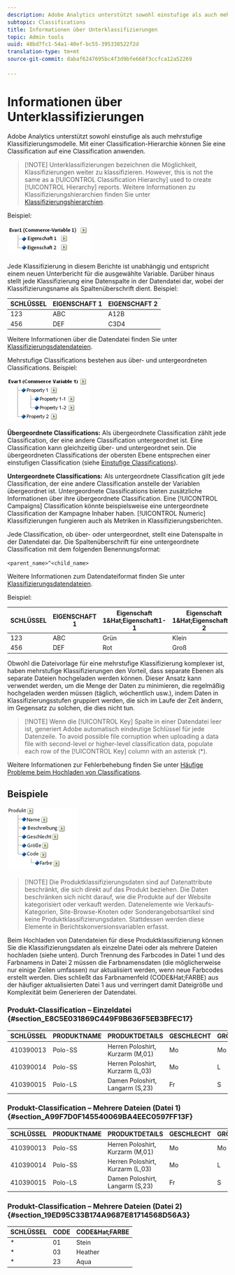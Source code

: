 ```yaml
---
description: Adobe Analytics unterstützt sowohl einstufige als auch mehrstufige Klassifizierungsmodelle. Mit einer Classification-Hierarchie können Sie eine Classification auf eine Classification anwenden.
subtopic: Classifications
title: Informationen über Unterklassifizierungen
topic: Admin tools
uuid: 48bd7fc1-54a1-40ef-bc55-395338522f2d
translation-type: tm+mt
source-git-commit: dabaf6247695bc4f3d9bfe668f3ccfca12a52269

---
```



# Informationen über Unterklassifizierungen

Adobe Analytics unterstützt sowohl einstufige als auch mehrstufige Klassifizierungsmodelle. Mit einer Classification-Hierarchie können Sie eine Classification auf eine Classification anwenden.

>[!NOTE] Unterklassifizierungen bezeichnen die Möglichkeit, Klassifizierungen weiter zu klassifizieren. However, this is not the same as a [!UICONTROL Classification Hierarchy] used to create [!UICONTROL Hierarchy] reports. Weitere Informationen zu Klassifizierungshierarchien finden Sie unter [Klassifizierungshierarchien](classification-hierarchies.md).

Beispiel:

![](assets/single-level-popup-C.png)

Jede Klassifizierung in diesem Berichte ist unabhängig und entspricht einem neuen Unterbericht für die ausgewählte Variable. Darüber hinaus stellt jede Klassifizierung eine Datenspalte in der Datendatei dar, wobei der Klassifizierungsname als Spaltenüberschrift dient. Beispiel:

| SCHLÜSSEL | EIGENSCHAFT 1 | EIGENSCHAFT 2 |
|---|---|---|
| 123 | ABC | A12B |
| 456 | DEF | C3D4 |

Weitere Informationen über die Datendatei finden Sie unter  [Klassifizierungsdatendateien](/help/components/c-classifications2/c-classifications-importer/c-saint-data-files.md).

Mehrstufige Classifications bestehen aus über- und untergeordneten Classifications. Beispiel:

![](assets/Multi-Level-Class-popup.png)

**Übergeordnete Classifications:** Als übergeordnete Classification zählt jede Classification, der eine andere Classification untergeordnet ist. Eine Classification kann gleichzeitig über- und untergeordnet sein. Die übergeordneten Classifications der obersten Ebene entsprechen einer einstufigen Classification (siehe  [Einstufige Classifications](/help/components/c-classifications2/c-sub-classifications.md)).

**Untergeordnete Classifications:** Als untergeordnete Classification gilt jede Classification, der eine andere Classification anstelle der Variablen übergeordnet ist. Untergeordnete Classifications bieten zusätzliche Informationen über ihre übergeordnete Classification. Eine [!UICONTROL Campaigns] Classification könnte beispielsweise eine untergeordnete Classification der Kampagne Inhaber haben. [!UICONTROL Numeric] Klassifizierungen fungieren auch als Metriken in Klassifizierungsberichten.

Jede Classification, ob über- oder untergeordnet, stellt eine Datenspalte in der Datendatei dar. Die Spaltenüberschrift für eine untergeordnete Classification mit dem folgenden Benennungsformat:

`<parent_name>^<child_name>`

Weitere Informationen zum Datendateiformat finden Sie unter [Klassifizierungsdatendateien](/help/components/c-classifications2/c-classifications-importer/c-saint-data-files.md).

Beispiel:

| SCHLÜSSEL | EIGENSCHAFT 1 | Eigenschaft 1&amp;Hat;Eigenschaft1-1 | Eigenschaft 1&amp;Hat;Eigenschaft1-2 | Eigenschaft 2 |
|---|---|---|---|---|
| 123 | ABC | Grün | Klein | A12B |
| 456 | DEF | Rot | Groß | C3D4 |

Obwohl die Dateivorlage für eine mehrstufige Klassifizierung komplexer ist, haben mehrstufige Klassifizierungen den Vorteil, dass separate Ebenen als separate Dateien hochgeladen werden können. Dieser Ansatz kann verwendet werden, um die Menge der Daten zu minimieren, die regelmäßig hochgeladen werden müssen (täglich, wöchentlich usw.), indem Daten in Klassifizierungsstufen gruppiert werden, die sich im Laufe der Zeit ändern, im Gegensatz zu solchen, die dies nicht tun.

>[!NOTE] Wenn die [!UICONTROL Key] Spalte in einer Datendatei leer ist, generiert Adobe automatisch eindeutige Schlüssel für jede Datenzeile. To avoid possible file corruption when uploading a data file with second-level or higher-level classification data, populate each row of the [!UICONTROL Key] column with an asterisk (*).

Weitere Informationen zur Fehlerbehebung finden Sie unter [Häufige Probleme beim Hochladen von Classifications](https://marketing.adobe.com/resources/help/de_DE/home/index.html#kb-common-saint-upload-issues).

## Beispiele

![](assets/sample-product-classifications.png)

>[!NOTE] Die Produktklassifizierungsdaten sind auf Datenattribute beschränkt, die sich direkt auf das Produkt beziehen. Die Daten beschränken sich nicht darauf, wie die Produkte auf der Website kategorisiert oder verkauft werden. Datenelemente wie Verkaufs-Kategorien, Site-Browse-Knoten oder Sonderangebotsartikel sind keine Produktklassifizierungsdaten. Stattdessen werden diese Elemente in Berichtskonversionsvariablen erfasst.

Beim Hochladen von Datendateien für diese Produktklassifizierung können Sie die Klassifizierungsdaten als einzelne Datei oder als mehrere Dateien hochladen (siehe unten). Durch Trennung des Farbcodes in Datei 1 und des Farbnamens in Datei 2 müssen die Farbnamensdaten (die möglicherweise nur einige Zeilen umfassen) nur aktualisiert werden, wenn neue Farbcodes erstellt werden. Dies schließt das Farbnamenfeld (CODE&amp;Hat;FARBE) aus der häufiger aktualisierten Datei 1 aus und verringert damit Dateigröße und Komplexität beim Generieren der Datendatei.

### Produkt-Classification – Einzeldatei {#section_E8C5E031869C449F9B636F5EB3BFEC17}

| SCHLÜSSEL | PRODUKTNAME | PRODUKTDETAILS | GESCHLECHT | GRÖSSE | CODE | CODE&amp;Hat;FARBE |
|---|---|---|---|---|---|---|
| 410390013 | Polo-SS | Herren Poloshirt, Kurzarm (M,01) | Mo | Mo | 01 | Stein |
| 410390014 | Polo-SS | Herren Poloshirt, Kurzarm (L,03) | Mo | L | 03 | Heather |
| 410390015 | Polo-LS | Damen Poloshirt, Langarm (S,23) | Fr | S | 23 | Aqua |

### Produkt-Classification – Mehrere Dateien (Datei 1)  {#section_A99F7D0F145540069BA4EEC0597FF13F}

| SCHLÜSSEL | PRODUKTNAME | PRODUKTDETAILS | GESCHLECHT | GRÖSSE | CODE |
|---|---|---|---|---|---|
| 410390013 | Polo-SS | Herren Poloshirt, Kurzarm (M,01) | Mo | Mo | 01 |
| 410390014 | Polo-SS | Herren Poloshirt, Kurzarm (L,03) | Mo | L | 03 |
| 410390015 | Polo-LS | Damen Poloshirt, Langarm (S,23) | Fr | S | 23 |

### Produkt-Classification – Mehrere Dateien (Datei 2)  {#section_19ED95C33B174A9687E81714568D56A3}

| SCHLÜSSEL | CODE | CODE&amp;Hat;FARBE |
|---|---|---|
| * | 01 | Stein |
| * | 03 | Heather |
| * | 23 | Aqua |
